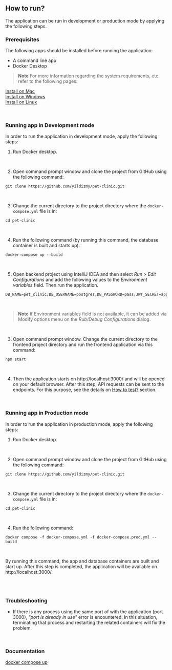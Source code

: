 ## How to run?

The application can be run in development or production mode by applying the following steps.
<br/>

### Prerequisites

The following apps should be installed before running the application:

- A command line app
- Docker Desktop 

> **Note** For more information regarding the system requirements, etc. refer to the following pages:

[Install on Mac](https://docs.docker.com/desktop/install/mac-install/)<br/>
[Install on Windows](https://docs.docker.com/desktop/install/windows-install/)<br/>
[Install on Linux](https://docs.docker.com/desktop/install/linux-install/)<br/>

<br/>

### Running app in Development mode

In order to run the application in development mode, apply the following steps:

1. Run Docker desktop.

<br/>


2. Open command prompt window and clone the project from GitHub using the following command:

```
git clone https://github.com/yildizmy/pet-clinic.git
```
<br/>



3. Change the current directory to the project directory where the `docker-compose.yml` file is in:

```
cd pet-clinic
```
<br/>


4. Run the following command (by running this command, the database container is built and starts up):

```
docker-compose up --build
```

<br/>

5. Open backend project using IntelliJ IDEA and then select _Run > Edit Configurations_ and add the following values to the _Environment variables_ field. Then run the application. 

```
DB_NAME=pet_clinic;DB_USERNAME=postgres;DB_PASSWORD=pass;JWT_SECRET=appSecretKey
```
<br/>

> **Note** If Environment variables field is not available, it can be added via Modify options menu on the _Rub/Debug Configurations_ dialog.

<br/>

3. Open command prompt window. Change the current directory to the frontend project directory and run the frontend application via this command:

```
npm start
```

<br/>


4. Then the application starts on http://localhost:3000/ and will be opened on your default browser. After this step, API requests can be sent to the endpoints.
   For this purpose, see the details on [How to test?](how_to_test.md) section.

<br/>























### Running app in Production mode

In order to run the application in production mode, apply the following steps:





1. Run Docker desktop.

<br/>



2. Open command prompt window and clone the project from GitHub using the following command:

```
git clone https://github.com/yildizmy/pet-clinic.git
```
<br/>



3. Change the current directory to the project directory where the `docker-compose.yml` file is in:

```
cd pet-clinic
```
<br/>


4. Run the following command:

```
docker compose -f docker-compose.yml -f docker-compose.prod.yml --build
```

<br/>

By running this command, the app and database containers are built and start up. After this step is completed, the application will be available on http://localhost:3000/.

<br/>







<br/>

### Troubleshooting

* If there is any process using the same port of with the application (port 3000), _"port is already in use"_ error is
  encountered. In this situation, terminating that process and restarting the related containers will fix the problem. 

<br/>

### Documentation

[docker compose up](https://docs.docker.com/engine/reference/commandline/compose_up/)<br/>


<br/>
<br/>